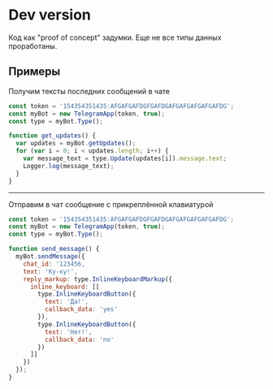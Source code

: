 # Dev version

Код как "proof of concept" задумки. Еще не все типы данных проработаны.

## Примеры

Получим тексты последних сообщений в чате
```javascript
const token = '154354351435:AFGAFGAFDGFGAFDGAFGAFGAFGAFGAFDG';
const myBot = new TelegramApp(token, true);
const type = myBot.Type();

function get_updates() {
  var updates = myBot.getUpdates();
  for (var i = 0; i < updates.length; i++) {
    var message_text = type.Update(updates[i]).message.text;
    Logger.log(message_text);
  }
}
```
- - -
Отправим в чат сообщение с прикреплённой клавиатурой
```javascript
const token = '154354351435:AFGAFGAFDGFGAFDGAFGAFGAFGAFGAFDG';
const myBot = new TelegramApp(token, true);
const type = myBot.Type();

function send_message() {
  myBot.sendMessage({
    chat_id: '123456,
    text: 'Ку-ку!',
    reply_markup: type.InlineKeyboardMarkup({
      inline_keyboard: [[
        type.InlineKeyboardButton({
          text: 'Да!',
          callback_data: 'yes'
        }),
        type.InlineKeyboardButton({
          text: 'Нет!',
          callback_data: 'no'
        })
      ]]
    })
  });
}
```
